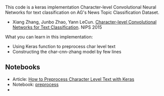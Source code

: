 
This code is a keras implementation Character-level Convolutional Neural Networks for text classification on AG's News Topic Classification Dataset.
- Xiang Zhang, Junbo Zhao, Yann LeCun. [Character-level Convolutional Networks for Text Classification](http://arxiv.org/abs/1509.01626). NIPS 2015

What you can learn in this implementation:
- Using Keras function to preprocess char level text
- Constructing the char-cnn-zhang model by few lines

## Notebooks

- Article: [How to Preprocess Character Level Text with Keras](https://medium.com/@zhuixiyou/how-to-preprocess-character-level-text-with-keras-349065121089)
- Notebook: [preprocess](https://github.com/BrambleXu/nlp-beginner-guide-keras/blob/f2fdfdd20e73ae16208b3ac63962a769fac51065/char-level-cnn/notebooks/char-level-text-preprocess-with-keras-summary.ipynb)
- []()